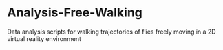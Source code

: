 # Analysis-Free-Walking
Data analysis scripts for walking trajectories of flies freely moving in a 2D virtual reality environment
